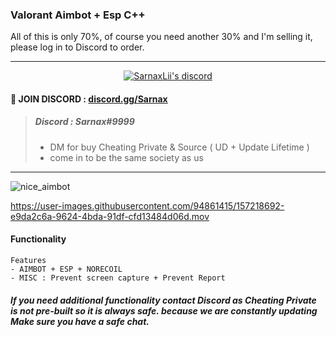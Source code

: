 
###  Valorant Aimbot + Esp C++ 
All of this is only 70%, of course you need another 30% and I'm selling it, please log in to Discord to order.

***

  <p align="center">
    <a href="https://discord.gg/bzfWPSsDfR">
        <img title="Sarnax discord" alt="SarnaxLii's discord" src="https://discord.c99.nl/widget/theme-4/582142955742298132.png"/>
    </a>
</p>


#### 💬 JOIN DISCORD : [discord.gg/Sarnax](https://discord.com/invite/sarnax)
> ##### Discord : Sarnax#9999
> - DM for buy Cheating Private & Source ( UD + Update Lifetime )
> - come in to be the same society as us

***


![nice_aimbot](https://user-images.githubusercontent.com/94861415/157216490-bf18b872-a659-4cc8-91b0-7e647da67e91.png)




https://user-images.githubusercontent.com/94861415/157218692-e9da2c6a-9624-4bda-91df-cfd13484d06d.mov




#### Functionality
```
Features
- AIMBOT + ESP + NORECOIL 
- MISC : Prevent screen capture + Prevent Report
```
##### If you need additional functionality contact Discord as Cheating Private is not pre-built so it is always safe. because we are constantly updating Make sure you have a safe chat.

